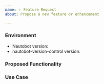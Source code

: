 ```yaml
---
name: ✨ Feature Request
about: Propose a new feature or enhancement

---
```


### Environment
* Nautobot version:  <!-- Example: 2.0.3 -->
* nautobot-version-control version:  <!-- Example: 1.0.0 -->

<!--
    Describe in detail the new functionality you are proposing.
-->
### Proposed Functionality

<!--
    Convey an example use case for your proposed feature. Write from the
    perspective of a user who would benefit from the proposed
    functionality and describe how.
--->
### Use Case

